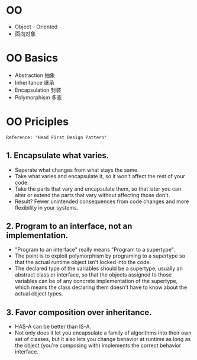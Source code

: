 
# OO
 - Object - Oriented
 - 面向对象

# OO Basics
- Abstraction 抽象
- Inheritance 继承
- Encapsulation 封装
- Polymorphism 多态


# OO Priciples
`Reference: "Head First Design Pattern"`

## 1. Encapsulate what varies.
- Seperate what changes from what stays the same.
- Take what varies and encapsulate it, so it won't affect the rest of your code.
- Take the parts that vary and encapsulate them, so that later you can alter or extend the parts that vary without affecting those don't.
- Result? Fewer unintended consequences from code changes and more flexibility in your systems.


## 2. Program to an interface, not an implementation.
- "Program to an interface" really means "Program to a supertype".
- The point is to exploit polymorphism by programing to a supertype so that the actual runtime object isn't locked into the code.
- The declared type of the variables should be a supertype, usually an abstract class or interface, so that the objects assigned to those variables can be of any concrete implementation of the supertype, which means the class declaring them doesn't have to know about the actual object types.


## 3. Favor composition over inheritance.
- HAS-A can be better than IS-A.
- Not only does it let you encapsulate a family of algorithms into their own set of classes, but it also lets you change behavior at runtime as long as the object (you're composing with) implements the correct behavior interface.




